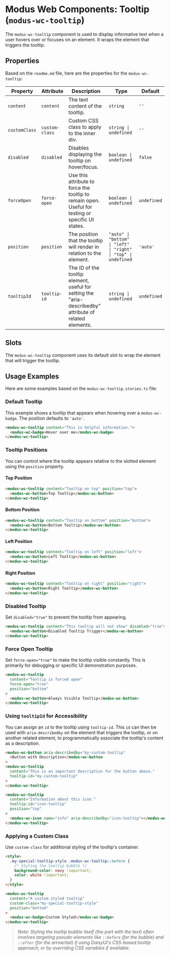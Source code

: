 # Modus Web Components: Tooltip (`modus-wc-tooltip`)

The `modus-wc-tooltip` component is used to display informative text when a user hovers over or focuses on an element. It wraps the element that triggers the tooltip.

## Properties

Based on the `readme.md` file, here are the properties for the `modus-wc-tooltip`:

| Property      | Attribute      | Description                                                                                             | Type                                                            | Default     |
| ------------- | -------------- | ------------------------------------------------------------------------------------------------------- | --------------------------------------------------------------- | ----------- |
| `content`     | `content`      | The text content of the tooltip.                                                                        | `string`                                                        | `''`        |
| `customClass` | `custom-class` | Custom CSS class to apply to the inner div.                                                             | `string \| undefined`                                           | `''`        |
| `disabled`    | `disabled`     | Disables displaying the tooltip on hover/focus.                                                         | `boolean \| undefined`                                          | `false`     |
| `forceOpen`   | `force-open`   | Use this attribute to force the tooltip to remain open. Useful for testing or specific UI states.       | `boolean \| undefined`                                          | `undefined` |
| `position`    | `position`     | The position that the tooltip will render in relation to the element.                                   | `"auto" \| "bottom" \| "left" \| "right" \| "top" \| undefined` | `'auto'`    |
| `tooltipId`   | `tooltip-id`   | The ID of the tooltip element, useful for setting the "aria-describedby" attribute of related elements. | `string \| undefined`                                           | `undefined` |

## Slots

The `modus-wc-tooltip` component uses its default slot to wrap the element that will trigger the tooltip.

## Usage Examples

Here are some examples based on the `modus-wc-tooltip.stories.ts` file:

### Default Tooltip

This example shows a tooltip that appears when hovering over a `modus-wc-badge`. The position defaults to `'auto'`.

```html
<modus-wc-tooltip content="This is helpful information.">
  <modus-wc-badge>Hover over me</modus-wc-badge>
</modus-wc-tooltip>
```

### Tooltip Positions

You can control where the tooltip appears relative to the slotted element using the `position` property.

#### Top Position

```html
<modus-wc-tooltip content="Tooltip on top" position="top">
  <modus-wc-button>Top Tooltip</modus-wc-button>
</modus-wc-tooltip>
```

#### Bottom Position

```html
<modus-wc-tooltip content="Tooltip on bottom" position="bottom">
  <modus-wc-button>Bottom Tooltip</modus-wc-button>
</modus-wc-tooltip>
```

#### Left Position

```html
<modus-wc-tooltip content="Tooltip on left" position="left">
  <modus-wc-button>Left Tooltip</modus-wc-button>
</modus-wc-tooltip>
```

#### Right Position

```html
<modus-wc-tooltip content="Tooltip on right" position="right">
  <modus-wc-button>Right Tooltip</modus-wc-button>
</modus-wc-tooltip>
```

### Disabled Tooltip

Set `disabled="true"` to prevent the tooltip from appearing.

```html
<modus-wc-tooltip content="This tooltip will not show" disabled="true">
  <modus-wc-button>Disabled Tooltip Trigger</modus-wc-button>
</modus-wc-tooltip>
```

### Force Open Tooltip

Set `force-open="true"` to make the tooltip visible constantly. This is primarily for debugging or specific UI demonstration purposes.

```html
<modus-wc-tooltip
  content="Tooltip is forced open"
  force-open="true"
  position="bottom"
>
  <modus-wc-button>Always Visible Tooltip</modus-wc-button>
</modus-wc-tooltip>
```

### Using `tooltipId` for Accessibility

You can assign an `id` to the tooltip using `tooltip-id`. This `id` can then be used with `aria-describedby` on the element that triggers the tooltip, or on another related element, to programmatically associate the tooltip's content as a description.

```html
<modus-wc-button aria-describedby="my-custom-tooltip"
  >Button with Description</modus-wc-button
>
<modus-wc-tooltip
  content="This is an important description for the button above."
  tooltip-id="my-custom-tooltip"
>
</modus-wc-tooltip>

<modus-wc-tooltip
  content="Information about this icon."
  tooltip-id="icon-tooltip"
  position="top"
>
  <modus-wc-icon name="info" aria-describedby="icon-tooltip"></modus-wc-icon>
</modus-wc-tooltip>
```

### Applying a Custom Class

Use `custom-class` for additional styling of the tooltip's container.

```html
<style>
  .my-special-tooltip-style .modus-wc-tooltip::before {
    /* Styling the tooltip bubble */
    background-color: navy !important;
    color: white !important;
  }
</style>

<modus-wc-tooltip
  content="A custom styled tooltip"
  custom-class="my-special-tooltip-style"
  position="bottom"
>
  <modus-wc-badge>Custom Styled</modus-wc-badge>
</modus-wc-tooltip>
```

> _Note: Styling the tooltip bubble itself (the part with the text) often involves targeting pseudo-elements like `::before` (for the bubble) and `::after` (for the arrow/tail) if using DaisyUI's CSS-based tooltip approach, or by overriding CSS variables if available._

```

```
